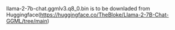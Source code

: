 llama-2-7b-chat.ggmlv3.q8_0.bin is to be downladed from Huggingface(https://huggingface.co/TheBloke/Llama-2-7B-Chat-GGML/tree/main)

